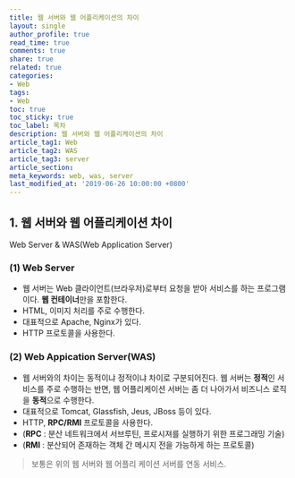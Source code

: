 ```yaml
---
title: 웹 서버와 웹 어플리케이션의 차이
layout: single
author_profile: true
read_time: true
comments: true
share: true
related: true
categories:
- Web
tags:
- Web
toc: true
toc_sticky: true
toc_label: 목차
description: 웹 서버와 웹 어플리케이션의 차이
article_tag1: Web
article_tag2: WAS
article_tag3: server
article_section:  
meta_keywords: web, was, server
last_modified_at: '2019-06-26 10:00:00 +0800'
---
```



## 1. 웹 서버와 웹 어플리케이션 차이
Web Server & WAS(Web Application Server)

### (1) Web Server
- 웹 서버는 Web 클라이언트(브라우저)로부터 요청을 받아 서비스를 하는 프로그램이다. **웹 컨테이너**만을 포함한다. 
- HTML, 이미지 처리를 주로 수행한다.
- 대표적으로 Apache, Nginx가 있다.
- HTTP 프로토콜을 사용한다.

### (2) Web Appication Server(WAS)
- 웹 서버와의 차이는 동적이냐 정적이냐 차이로 구분되어진다. 웹 서버는 **정적**인 서비스를 주로 수행하는 반면, 웹 어플리케이션 서버는 좀 더 나아가서 비즈니스 로직을 **동적**으로 수행한다. 
- 대표적으로 Tomcat, Glassfish, Jeus, JBoss 등이 있다.
- HTTP, **RPC/RMI** 프로토콜을 사용한다.
- (**RPC** : 분산 네트워크에서 서브루틴, 프로시져를 실행하기 위한 프로그래밍 기술)
- (**RMI** : 분산되어 존재하는 객체 간 메시지 전을 가능하게 하는 프로토콜)

> 보통은 위의 웹 서버와 웹 어플리 케이션 서버를 연동 서비스.